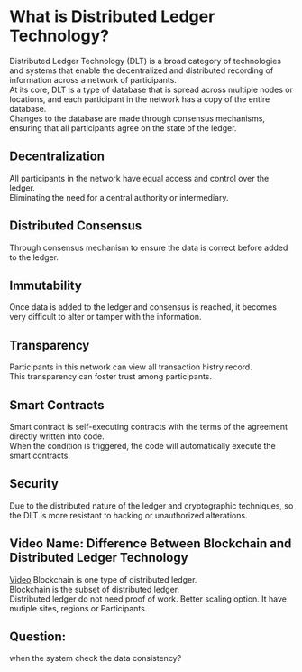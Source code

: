 # What is Distributed Ledger Technology?
Distributed Ledger Technology (DLT) is a broad category of technologies and systems that enable the decentralized and distributed recording of information across a network of participants.   
At its core, DLT is a type of database that is spread across multiple nodes or locations, and each participant in the network has a copy of the entire database.   
Changes to the database are made through consensus mechanisms, ensuring that all participants agree on the state of the ledger.  

## Decentralization
All participants in the network have equal access and control over the ledger.  
Eliminating the need for a central authority or intermediary.  
## Distributed Consensus
Through consensus mechanism to ensure the data is correct before added to the ledger.   
## Immutability
Once data is added to the ledger and consensus is reached, it becomes very difficult to alter or tamper with the information.     
## Transparency
Participants in this network can view all transaction histry record.  
This transparency can foster trust among participants.  
## Smart Contracts
Smart contract is self-executing contracts with the terms of the agreement directly written into code.  
When the condition is triggered, the code will automatically execute the smart contracts.  
## Security
Due to the distributed nature of the ledger and cryptographic techniques, so the DLT is more resistant to hacking or unauthorized alterations.


## Video Name: Difference Between Blockchain and Distributed Ledger Technology
[Video](https://www.youtube.com/shorts/v80PKdpMtPo)
Blockchain is one type of distributed ledger.  
Blockchain is the subset of distributed ledger.  
Distributed ledger do not need proof of work. Better scaling option. It have mutiple sites, regions or Participants.  






## Question:
when the system check the data consistency?